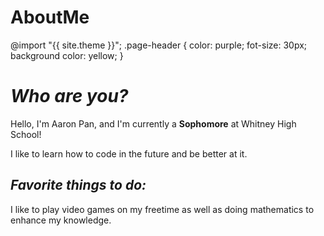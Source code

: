 # AboutMe
<!DOCTYPE html>
<html>

<body>

@import "{{ site.theme }}";
.page-header {
  color: purple;
  fot-size: 30px;
  background color: yellow;
}
<h1> <i>Who are you?</i> </h1>
<p> Hello, I'm Aaron Pan, and I'm currently a <strong>Sophomore</strong> at Whitney High School! </p>
<p> I like to learn how to code in the future and be better at it. </p>
</h1>

<h2> <i>Favorite things to do:</i> </h2>
<p> I like to play video games on my freetime as well as doing mathematics to enhance my knowledge. </p>
</h2>
</body>

</html>
